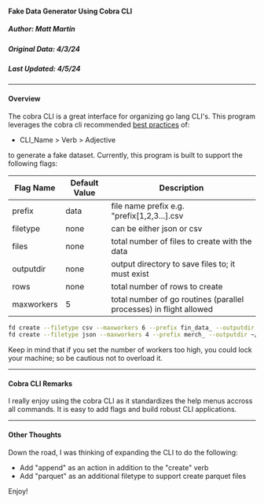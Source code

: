 #### Fake Data Generator Using Cobra CLI
##### Author: Matt Martin
##### Original Data: 4/3/24
##### Last Updated: 4/5/24

<hr></hr>
<h4>Overview</h4>

The cobra CLI is a great interface for organizing go lang CLI's. This program leverages the cobra cli recommended [best practices](https://pkg.go.dev/github.com/spf13/cobra#section-readme) of:

- CLI_Name > Verb > Adjective

to generate a fake dataset. Currently, this program is built to support the following flags:

| Flag Name | Default Value | Description |
| --------- | ------------- | ----------- |
| prefix    | data          | file name prefix e.g. "prefix[1,2,3...].csv |
| filetype  | none          | can be either json or csv |
| files     | none          | total number of files to create with the data |
| outputdir | none          | output directory to save files to; it must exist |
| rows      | none          | total number of rows to create |
| maxworkers | 5            | total number of go routines (parallel processes) in flight allowed |


```bash
fd create --filetype csv --maxworkers 6 --prefix fin_data_ --outputdir ~/test_dummy_data/fd --files 12 --rows 1000000
fd create --filetype json --maxworkers 4 --prefix merch_ --outputdir ~/test_dummy_data/fd --files 15 --rows 2000000
```

Keep in mind that if you set the number of workers too high, you could lock your machine; so be cautious not to overload it.

<hr></hr>
<h4>Cobra CLI Remarks</h4>

I really enjoy using the cobra CLI as it standardizes the help menus accross all commands. It is easy to add flags and build robust CLI applications.

<hr></hr>
<h4>Other Thoughts</h4>

Down the road, I was thinking of expanding the CLI to do the following:

- Add "append" as an action in addition to the "create" verb
- Add "parquet" as an additional filetype to support create parquet files

Enjoy!
